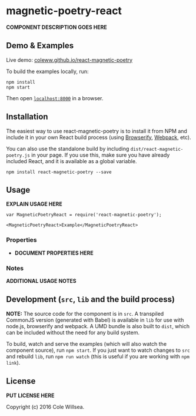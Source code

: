 # magnetic-poetry-react

__COMPONENT DESCRIPTION GOES HERE__


## Demo & Examples

Live demo: [coleww.github.io/react-magnetic-poetry](http://coleww.github.io/react-magnetic-poetry/)

To build the examples locally, run:

```
npm install
npm start
```

Then open [`localhost:8000`](http://localhost:8000) in a browser.


## Installation

The easiest way to use react-magnetic-poetry is to install it from NPM and include it in your own React build process (using [Browserify](http://browserify.org), [Webpack](http://webpack.github.io/), etc).

You can also use the standalone build by including `dist/react-magnetic-poetry.js` in your page. If you use this, make sure you have already included React, and it is available as a global variable.

```
npm install react-magnetic-poetry --save
```


## Usage

__EXPLAIN USAGE HERE__

```
var MagneticPoetryReact = require('react-magnetic-poetry');

<MagneticPoetryReact>Example</MagneticPoetryReact>
```

### Properties

* __DOCUMENT PROPERTIES HERE__

### Notes

__ADDITIONAL USAGE NOTES__


## Development (`src`, `lib` and the build process)

**NOTE:** The source code for the component is in `src`. A transpiled CommonJS version (generated with Babel) is available in `lib` for use with node.js, browserify and webpack. A UMD bundle is also built to `dist`, which can be included without the need for any build system.

To build, watch and serve the examples (which will also watch the component source), run `npm start`. If you just want to watch changes to `src` and rebuild `lib`, run `npm run watch` (this is useful if you are working with `npm link`).

## License

__PUT LICENSE HERE__

Copyright (c) 2016 Cole Willsea.

